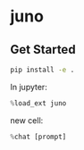 # juno

## Get Started

```bash
pip install -e .
```

In jupyter:

```python
%load_ext juno
```

new cell:
```python
%chat [prompt]
```